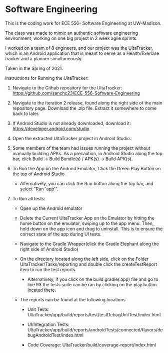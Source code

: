 # Software Engineering

This is the coding work for ECE 556- Software Engineering at UW-Madison.

The class was made to mimic an authentic software engineering environment, working on one big project in 2 week agile sprints.

I worked on a team of 8 engineers, and our project was the UltaTracker, which is an Android application that is meant to serve as a Health/Exercise tracker and a planner simultaneously.  

Taken in the Spring of 2021.
 
Instructions for Running the UltaTracker:

1. Navigate to the Github repository for the UltaTracker: https://github.com/sanchc23/ECE-556-Software-Engineering

2. Navigate to the Iteration 2 release, found along the right side of the main repository page.  Download the .zip file.  Extract it somewhere to come back to later.

3. If Android Studio is not already downloaded, download it: https://developer.android.com/studio

4. Open the extracted UltaTracker project in Android Studio.  

5. Some members of the team had issues running the project without manually building APKs.  As a precaution, in Android Studio along the top bar, click Build -> Build Bundle(s) / APK(s) -> Build APK(s).

6. To Run the App on the Android Emulator, Click the Green Play Button on the top of Android Studio
	- Alternatively, you can click the Run button along the top bar, and select "Run 'app'".

7. To Run all tests:

	- Open up the Android emulator
	
	- Delete the Current UltaTracker App on the Emulator by hitting the home button on the emulator, swiping up to the app menu. Then, hold down on the app icon and drag to uninstall. 
	  This is to ensure the correct state of the app during UI tests. 
	
	- Navigate to the Gradle Wrapper(click the Gradle Elephant along the right side of Android Studio)
	
	- On the directory located along the left side, click on the Folder UltaTracker/Tasks/reporting and double click the createTestReport item to run the test reports.
		
		- Alternatively, if you click on the build.gradle(:app) file and go to line 93 the tests suite can be ran by clicking on the play button located there.
		
	- The reports can be found at the following locations
		
		- Unit Tests: UltaTracker/app/build/reports/test/testDebugUnitTest/index.html
		
		- UI/Integration Tests: UltaTracker/app/build/reports/androidTests/connected/flavors/debugAndroidTest/index.html
				
		- Code Coverage: UltaTracker/build/coverage-report/index.html
